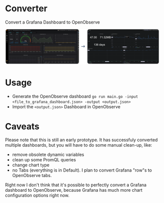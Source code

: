 # Converter
Convert a Grafana Dashboard to OpenObserve

![Example Image](example.png)

# Usage
- Generate the OpenObserve dashboard ```go run main.go -input <file_to_grafana_dashboard.json> -output <output.json>```
- Import the `<output.json>` Dashboard in OpenObserve

# Caveats
Please note that this is still an early prototype. It has successfuly converted multiple dashboards, but you will have to do some manual clean-up, like:
- remove obsolete dynamic variables
- clean up some PromQL queries
- change chart type
- no Tabs (everything is in Default). I plan to convert Grafana "row"s to OpenObserve tabs. 

Right now I don't think that it's possible to perfectly convert a Grafana dashboard to OpenObserve, because Grafana has much more chart configuration options right now. 